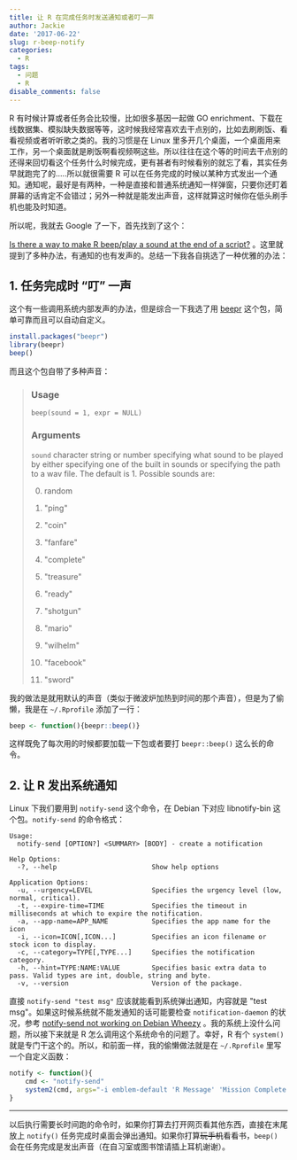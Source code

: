 ```yaml
---
title: 让 R 在完成任务时发送通知或者叮一声
author: Jackie
date: '2017-06-22'
slug: r-beep-notify
categories:
  - R
tags:
  - 问题
  - R
disable_comments: false
---
```



R 有时候计算或者任务会比较慢，比如很多基因一起做 GO enrichment、下载在线数据集、模拟缺失数据等等，这时候我经常喜欢去干点别的，比如去刷刷饭、看看视频或者听听歌之类的。我的习惯是在 Linux 里多开几个桌面，一个桌面用来工作，另一个桌面就是刷饭啊看视频啊这些。所以往往在这个等的时间去干点别的还得来回切看这个任务什么时候完成，更有甚者有时候看别的就忘了看，其实任务早就跑完了的.....所以就很需要 R 可以在任务完成的时候以某种方式发出一个通知。通知呢，最好是有两种，一种是直接和普通系统通知一样弹窗，只要你还盯着屏幕的话肯定不会错过；另外一种就是能发出声音，这样就算这时候你在低头刷手机也能及时知道。

所以呢，我就去 Google 了一下，首先找到了这个：

[Is there a way to make R beep/play a sound at the end of a script?](https://stackoverflow.com/questions/3365657/is-there-a-way-to-make-r-beep-play-a-sound-at-the-end-of-a-script) 。这里就提到了多种办法，有通知的也有发声的。总结一下我各自挑选了一种优雅的办法：

## 1. 任务完成时 “叮” 一声

这个有一些调用系统内部发声的办法，但是综合一下我选了用 [beepr](https://github.com/rasmusab/beepr) 这个包，简单可靠而且可以自动自定义。

```R
install.packages("beepr")
library(beepr)
beep()
```

而且这个包自带了多种声音：

   > ### Usage
   >
   > `beep(sound = 1, expr = NULL)`
   >
   > ### Arguments
   >
   > `sound` character string or number specifying what sound to be played by either specifying one of the built in sounds or specifying the path to a wav file. The default is 1. Possible sounds are:
   >
   > 0. random
   >
   >
   > 1. "ping"
   > 2. "coin"
   > 3. "fanfare"
   > 4. "complete"
   > 5. "treasure"
   > 6. "ready"
   > 7. "shotgun"
   > 8. "mario"
   > 9. "wilhelm"
   > 10. "facebook"
   > 11. "sword"

我的做法是就用默认的声音（类似于微波炉加热到时间的那个声音），但是为了偷懒，我是在 `~/.Rprofile` 添加了一行：

```R
beep <- function(){beepr::beep()}
```

这样既免了每次用的时候都要加载一下包或者要打 `beepr::beep()` 这么长的命令。

## 2. 让 R 发出系统通知

Linux 下我们要用到 `notify-send` 这个命令，在 Debian 下对应 libnotify-bin 这个包。`notify-send` 的命令格式：

```shell
Usage:
  notify-send [OPTION?] <SUMMARY> [BODY] - create a notification

Help Options:
  -?, --help                        Show help options

Application Options:
  -u, --urgency=LEVEL               Specifies the urgency level (low, normal, critical).
  -t, --expire-time=TIME            Specifies the timeout in milliseconds at which to expire the notification.
  -a, --app-name=APP_NAME           Specifies the app name for the icon
  -i, --icon=ICON[,ICON...]         Specifies an icon filename or stock icon to display.
  -c, --category=TYPE[,TYPE...]     Specifies the notification category.
  -h, --hint=TYPE:NAME:VALUE        Specifies basic extra data to pass. Valid types are int, double, string and byte.
  -v, --version                     Version of the package.
```

直接 `notify-send "test msg"` 应该就能看到系统弹出通知，内容就是 "test msg"。如果这时候系统就不能发通知的话可能要检查 `notification-daemon` 的状况，参考 [notify-send not working on Debian Wheezy](https://unix.stackexchange.com/questions/173829/notify-send-not-working-on-debian-wheezy) 。我的系统上没什么问题，所以接下来就是 R 怎么调用这个系统命令的问题了。幸好，R 有个 `system()`  就是专门干这个的。所以，和前面一样，我的偷懒做法就是在 `~/.Rprofile` 里写一个自定义函数：

```R
notify <- function(){
	cmd <- "notify-send"
	system2(cmd, args="-i emblem-default 'R Message' 'Mission Complete!'")
}
```

-----------

以后执行需要长时间跑的命令时，如果你打算去打开网页看其他东西，直接在末尾放上 `notify()` 任务完成时桌面会弹出通知。如果你打算~~玩手机~~看看书，`beep()` 会在任务完成是发出声音（在自习室或图书馆请插上耳机谢谢）。